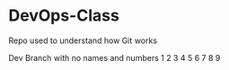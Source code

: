 # DevOps-Class
Repo used to understand how Git works

Dev Branch with no names and numbers
1
2
3
4
5
6
7
8
9
